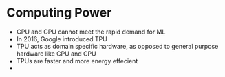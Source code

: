 # Computing Power

* CPU and GPU cannot meet the rapid demand for ML
* In 2016, Google introduced TPU
* TPU acts as domain specific hardware, as opposed to general purpose hardware like CPU and GPU
* TPUs are faster and more energy effecient
*
